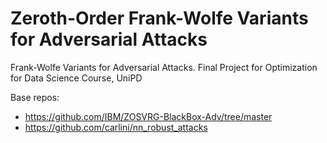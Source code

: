 # Zeroth-Order Frank-Wolfe Variants for Adversarial Attacks
Frank-Wolfe Variants for Adversarial Attacks. Final Project for Optimization for Data Science Course, UniPD

Base repos: 
-  https://github.com/IBM/ZOSVRG-BlackBox-Adv/tree/master
-  https://github.com/carlini/nn_robust_attacks
